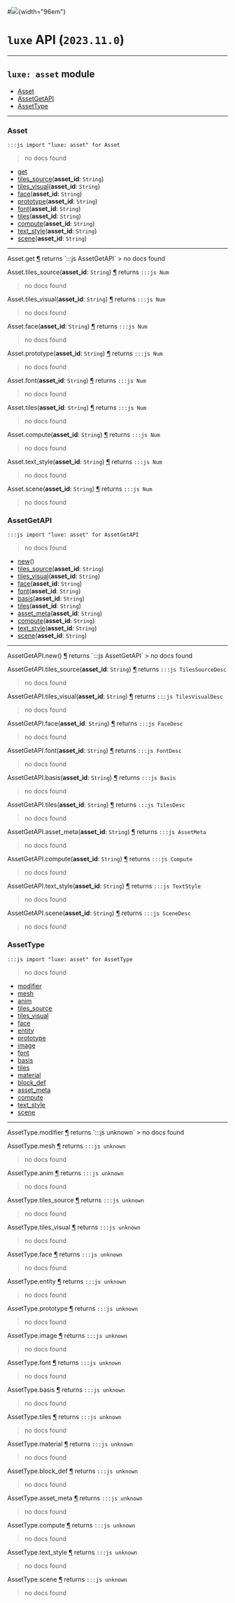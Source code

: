 #![](../../../images/luxe-dark.svg){width="96em"}

# `luxe` API (`2023.11.0`)  


---

## `luxe: asset` module

- [Asset](#asset)   
- [AssetGetAPI](#assetgetapi)   
- [AssetType](#assettype)   

---

### Asset
`:::js import "luxe: asset" for Asset`
> no docs found

- [get](#Asset.get)
- [tiles_source](#Asset.tiles_source)(**asset_id**: `String`)
- [tiles_visual](#Asset.tiles_visual)(**asset_id**: `String`)
- [face](#Asset.face)(**asset_id**: `String`)
- [prototype](#Asset.prototype)(**asset_id**: `String`)
- [font](#Asset.font)(**asset_id**: `String`)
- [tiles](#Asset.tiles)(**asset_id**: `String`)
- [compute](#Asset.compute)(**asset_id**: `String`)
- [text_style](#Asset.text_style)(**asset_id**: `String`)
- [scene](#Asset.scene)(**asset_id**: `String`)

<hr/>
<endpoint module="luxe: asset" class="Asset" signature="get"></endpoint>
<signature id="Asset.get">Asset.get
<a class="headerlink" href="#Asset.get" title="Permanent link">¶</a></signature>
<span class='api_ret'>returns</span> `:::js AssetGetAPI`
> no docs found   

<endpoint module="luxe: asset" class="Asset" signature="tiles_source(asset_id : String)"></endpoint>
<signature id="Asset.tiles_source">Asset.tiles_source(**asset_id**: `String`)
<a class="headerlink" href="#Asset.tiles_source" title="Permanent link">¶</a></signature>
<span class='api_ret'>returns</span> `:::js Num`
> no docs found   

<endpoint module="luxe: asset" class="Asset" signature="tiles_visual(asset_id : String)"></endpoint>
<signature id="Asset.tiles_visual">Asset.tiles_visual(**asset_id**: `String`)
<a class="headerlink" href="#Asset.tiles_visual" title="Permanent link">¶</a></signature>
<span class='api_ret'>returns</span> `:::js Num`
> no docs found   

<endpoint module="luxe: asset" class="Asset" signature="face(asset_id : String)"></endpoint>
<signature id="Asset.face">Asset.face(**asset_id**: `String`)
<a class="headerlink" href="#Asset.face" title="Permanent link">¶</a></signature>
<span class='api_ret'>returns</span> `:::js Num`
> no docs found   

<endpoint module="luxe: asset" class="Asset" signature="prototype(asset_id : String)"></endpoint>
<signature id="Asset.prototype">Asset.prototype(**asset_id**: `String`)
<a class="headerlink" href="#Asset.prototype" title="Permanent link">¶</a></signature>
<span class='api_ret'>returns</span> `:::js Num`
> no docs found   

<endpoint module="luxe: asset" class="Asset" signature="font(asset_id : String)"></endpoint>
<signature id="Asset.font">Asset.font(**asset_id**: `String`)
<a class="headerlink" href="#Asset.font" title="Permanent link">¶</a></signature>
<span class='api_ret'>returns</span> `:::js Num`
> no docs found   

<endpoint module="luxe: asset" class="Asset" signature="tiles(asset_id : String)"></endpoint>
<signature id="Asset.tiles">Asset.tiles(**asset_id**: `String`)
<a class="headerlink" href="#Asset.tiles" title="Permanent link">¶</a></signature>
<span class='api_ret'>returns</span> `:::js Num`
> no docs found   

<endpoint module="luxe: asset" class="Asset" signature="compute(asset_id : String)"></endpoint>
<signature id="Asset.compute">Asset.compute(**asset_id**: `String`)
<a class="headerlink" href="#Asset.compute" title="Permanent link">¶</a></signature>
<span class='api_ret'>returns</span> `:::js Num`
> no docs found   

<endpoint module="luxe: asset" class="Asset" signature="text_style(asset_id : String)"></endpoint>
<signature id="Asset.text_style">Asset.text_style(**asset_id**: `String`)
<a class="headerlink" href="#Asset.text_style" title="Permanent link">¶</a></signature>
<span class='api_ret'>returns</span> `:::js Num`
> no docs found   

<endpoint module="luxe: asset" class="Asset" signature="scene(asset_id : String)"></endpoint>
<signature id="Asset.scene">Asset.scene(**asset_id**: `String`)
<a class="headerlink" href="#Asset.scene" title="Permanent link">¶</a></signature>
<span class='api_ret'>returns</span> `:::js Num`
> no docs found   

### AssetGetAPI
`:::js import "luxe: asset" for AssetGetAPI`
> no docs found

- [new](#AssetGetAPI.new)()
- [tiles_source](#AssetGetAPI.tiles_source)(**asset_id**: `String`)
- [tiles_visual](#AssetGetAPI.tiles_visual)(**asset_id**: `String`)
- [face](#AssetGetAPI.face)(**asset_id**: `String`)
- [font](#AssetGetAPI.font)(**asset_id**: `String`)
- [basis](#AssetGetAPI.basis)(**asset_id**: `String`)
- [tiles](#AssetGetAPI.tiles)(**asset_id**: `String`)
- [asset_meta](#AssetGetAPI.asset_meta)(**asset_id**: `String`)
- [compute](#AssetGetAPI.compute)(**asset_id**: `String`)
- [text_style](#AssetGetAPI.text_style)(**asset_id**: `String`)
- [scene](#AssetGetAPI.scene)(**asset_id**: `String`)

<hr/>
<endpoint module="luxe: asset" class="AssetGetAPI" signature="new()"></endpoint>
<signature id="AssetGetAPI.new">AssetGetAPI.new()
<a class="headerlink" href="#AssetGetAPI.new" title="Permanent link">¶</a></signature>
<span class='api_ret'>returns</span> `:::js AssetGetAPI`
> no docs found   

<endpoint module="luxe: asset" class="AssetGetAPI" signature="tiles_source(asset_id : String)"></endpoint>
<signature id="AssetGetAPI.tiles_source">AssetGetAPI.tiles_source(**asset_id**: `String`)
<a class="headerlink" href="#AssetGetAPI.tiles_source" title="Permanent link">¶</a></signature>
<span class='api_ret'>returns</span> `:::js TilesSourceDesc`
> no docs found   

<endpoint module="luxe: asset" class="AssetGetAPI" signature="tiles_visual(asset_id : String)"></endpoint>
<signature id="AssetGetAPI.tiles_visual">AssetGetAPI.tiles_visual(**asset_id**: `String`)
<a class="headerlink" href="#AssetGetAPI.tiles_visual" title="Permanent link">¶</a></signature>
<span class='api_ret'>returns</span> `:::js TilesVisualDesc`
> no docs found   

<endpoint module="luxe: asset" class="AssetGetAPI" signature="face(asset_id : String)"></endpoint>
<signature id="AssetGetAPI.face">AssetGetAPI.face(**asset_id**: `String`)
<a class="headerlink" href="#AssetGetAPI.face" title="Permanent link">¶</a></signature>
<span class='api_ret'>returns</span> `:::js FaceDesc`
> no docs found   

<endpoint module="luxe: asset" class="AssetGetAPI" signature="font(asset_id : String)"></endpoint>
<signature id="AssetGetAPI.font">AssetGetAPI.font(**asset_id**: `String`)
<a class="headerlink" href="#AssetGetAPI.font" title="Permanent link">¶</a></signature>
<span class='api_ret'>returns</span> `:::js FontDesc`
> no docs found   

<endpoint module="luxe: asset" class="AssetGetAPI" signature="basis(asset_id : String)"></endpoint>
<signature id="AssetGetAPI.basis">AssetGetAPI.basis(**asset_id**: `String`)
<a class="headerlink" href="#AssetGetAPI.basis" title="Permanent link">¶</a></signature>
<span class='api_ret'>returns</span> `:::js Basis`
> no docs found   

<endpoint module="luxe: asset" class="AssetGetAPI" signature="tiles(asset_id : String)"></endpoint>
<signature id="AssetGetAPI.tiles">AssetGetAPI.tiles(**asset_id**: `String`)
<a class="headerlink" href="#AssetGetAPI.tiles" title="Permanent link">¶</a></signature>
<span class='api_ret'>returns</span> `:::js TilesDesc`
> no docs found   

<endpoint module="luxe: asset" class="AssetGetAPI" signature="asset_meta(asset_id : String)"></endpoint>
<signature id="AssetGetAPI.asset_meta">AssetGetAPI.asset_meta(**asset_id**: `String`)
<a class="headerlink" href="#AssetGetAPI.asset_meta" title="Permanent link">¶</a></signature>
<span class='api_ret'>returns</span> `:::js AssetMeta`
> no docs found   

<endpoint module="luxe: asset" class="AssetGetAPI" signature="compute(asset_id : String)"></endpoint>
<signature id="AssetGetAPI.compute">AssetGetAPI.compute(**asset_id**: `String`)
<a class="headerlink" href="#AssetGetAPI.compute" title="Permanent link">¶</a></signature>
<span class='api_ret'>returns</span> `:::js Compute`
> no docs found   

<endpoint module="luxe: asset" class="AssetGetAPI" signature="text_style(asset_id : String)"></endpoint>
<signature id="AssetGetAPI.text_style">AssetGetAPI.text_style(**asset_id**: `String`)
<a class="headerlink" href="#AssetGetAPI.text_style" title="Permanent link">¶</a></signature>
<span class='api_ret'>returns</span> `:::js TextStyle`
> no docs found   

<endpoint module="luxe: asset" class="AssetGetAPI" signature="scene(asset_id : String)"></endpoint>
<signature id="AssetGetAPI.scene">AssetGetAPI.scene(**asset_id**: `String`)
<a class="headerlink" href="#AssetGetAPI.scene" title="Permanent link">¶</a></signature>
<span class='api_ret'>returns</span> `:::js SceneDesc`
> no docs found   

### AssetType
`:::js import "luxe: asset" for AssetType`
> no docs found

- [modifier](#AssetType.modifier)
- [mesh](#AssetType.mesh)
- [anim](#AssetType.anim)
- [tiles_source](#AssetType.tiles_source)
- [tiles_visual](#AssetType.tiles_visual)
- [face](#AssetType.face)
- [entity](#AssetType.entity)
- [prototype](#AssetType.prototype)
- [image](#AssetType.image)
- [font](#AssetType.font)
- [basis](#AssetType.basis)
- [tiles](#AssetType.tiles)
- [material](#AssetType.material)
- [block_def](#AssetType.block_def)
- [asset_meta](#AssetType.asset_meta)
- [compute](#AssetType.compute)
- [text_style](#AssetType.text_style)
- [scene](#AssetType.scene)

<hr/>
<endpoint module="luxe: asset" class="AssetType" signature="modifier"></endpoint>
<signature id="AssetType.modifier">AssetType.modifier
<a class="headerlink" href="#AssetType.modifier" title="Permanent link">¶</a></signature>
<span class='api_ret'>returns</span> `:::js unknown`
> no docs found   

<endpoint module="luxe: asset" class="AssetType" signature="mesh"></endpoint>
<signature id="AssetType.mesh">AssetType.mesh
<a class="headerlink" href="#AssetType.mesh" title="Permanent link">¶</a></signature>
<span class='api_ret'>returns</span> `:::js unknown`
> no docs found   

<endpoint module="luxe: asset" class="AssetType" signature="anim"></endpoint>
<signature id="AssetType.anim">AssetType.anim
<a class="headerlink" href="#AssetType.anim" title="Permanent link">¶</a></signature>
<span class='api_ret'>returns</span> `:::js unknown`
> no docs found   

<endpoint module="luxe: asset" class="AssetType" signature="tiles_source"></endpoint>
<signature id="AssetType.tiles_source">AssetType.tiles_source
<a class="headerlink" href="#AssetType.tiles_source" title="Permanent link">¶</a></signature>
<span class='api_ret'>returns</span> `:::js unknown`
> no docs found   

<endpoint module="luxe: asset" class="AssetType" signature="tiles_visual"></endpoint>
<signature id="AssetType.tiles_visual">AssetType.tiles_visual
<a class="headerlink" href="#AssetType.tiles_visual" title="Permanent link">¶</a></signature>
<span class='api_ret'>returns</span> `:::js unknown`
> no docs found   

<endpoint module="luxe: asset" class="AssetType" signature="face"></endpoint>
<signature id="AssetType.face">AssetType.face
<a class="headerlink" href="#AssetType.face" title="Permanent link">¶</a></signature>
<span class='api_ret'>returns</span> `:::js unknown`
> no docs found   

<endpoint module="luxe: asset" class="AssetType" signature="entity"></endpoint>
<signature id="AssetType.entity">AssetType.entity
<a class="headerlink" href="#AssetType.entity" title="Permanent link">¶</a></signature>
<span class='api_ret'>returns</span> `:::js unknown`
> no docs found   

<endpoint module="luxe: asset" class="AssetType" signature="prototype"></endpoint>
<signature id="AssetType.prototype">AssetType.prototype
<a class="headerlink" href="#AssetType.prototype" title="Permanent link">¶</a></signature>
<span class='api_ret'>returns</span> `:::js unknown`
> no docs found   

<endpoint module="luxe: asset" class="AssetType" signature="image"></endpoint>
<signature id="AssetType.image">AssetType.image
<a class="headerlink" href="#AssetType.image" title="Permanent link">¶</a></signature>
<span class='api_ret'>returns</span> `:::js unknown`
> no docs found   

<endpoint module="luxe: asset" class="AssetType" signature="font"></endpoint>
<signature id="AssetType.font">AssetType.font
<a class="headerlink" href="#AssetType.font" title="Permanent link">¶</a></signature>
<span class='api_ret'>returns</span> `:::js unknown`
> no docs found   

<endpoint module="luxe: asset" class="AssetType" signature="basis"></endpoint>
<signature id="AssetType.basis">AssetType.basis
<a class="headerlink" href="#AssetType.basis" title="Permanent link">¶</a></signature>
<span class='api_ret'>returns</span> `:::js unknown`
> no docs found   

<endpoint module="luxe: asset" class="AssetType" signature="tiles"></endpoint>
<signature id="AssetType.tiles">AssetType.tiles
<a class="headerlink" href="#AssetType.tiles" title="Permanent link">¶</a></signature>
<span class='api_ret'>returns</span> `:::js unknown`
> no docs found   

<endpoint module="luxe: asset" class="AssetType" signature="material"></endpoint>
<signature id="AssetType.material">AssetType.material
<a class="headerlink" href="#AssetType.material" title="Permanent link">¶</a></signature>
<span class='api_ret'>returns</span> `:::js unknown`
> no docs found   

<endpoint module="luxe: asset" class="AssetType" signature="block_def"></endpoint>
<signature id="AssetType.block_def">AssetType.block_def
<a class="headerlink" href="#AssetType.block_def" title="Permanent link">¶</a></signature>
<span class='api_ret'>returns</span> `:::js unknown`
> no docs found   

<endpoint module="luxe: asset" class="AssetType" signature="asset_meta"></endpoint>
<signature id="AssetType.asset_meta">AssetType.asset_meta
<a class="headerlink" href="#AssetType.asset_meta" title="Permanent link">¶</a></signature>
<span class='api_ret'>returns</span> `:::js unknown`
> no docs found   

<endpoint module="luxe: asset" class="AssetType" signature="compute"></endpoint>
<signature id="AssetType.compute">AssetType.compute
<a class="headerlink" href="#AssetType.compute" title="Permanent link">¶</a></signature>
<span class='api_ret'>returns</span> `:::js unknown`
> no docs found   

<endpoint module="luxe: asset" class="AssetType" signature="text_style"></endpoint>
<signature id="AssetType.text_style">AssetType.text_style
<a class="headerlink" href="#AssetType.text_style" title="Permanent link">¶</a></signature>
<span class='api_ret'>returns</span> `:::js unknown`
> no docs found   

<endpoint module="luxe: asset" class="AssetType" signature="scene"></endpoint>
<signature id="AssetType.scene">AssetType.scene
<a class="headerlink" href="#AssetType.scene" title="Permanent link">¶</a></signature>
<span class='api_ret'>returns</span> `:::js unknown`
> no docs found   

